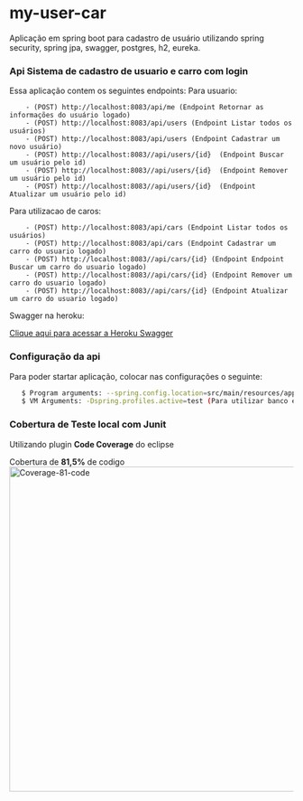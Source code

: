 # my-user-car

Aplicação em spring boot para cadastro de usuário utilizando spring security, spring jpa, swagger, postgres, h2, eureka.

### Api Sistema de cadastro de usuario e carro com login

Essa aplicação contem os seguintes endpoints:
Para usuario: 

		- (POST) http://localhost:8083/api/me (Endpoint Retornar as informações do usuário logado) 
		- (POST) http://localhost:8083/api/users (Endpoint Listar todos os usuários)
		- (POST) http://localhost:8083/api/users (Endpoint Cadastrar um novo usuário)
		- (POST) http://localhost:8083//api/users/{id}  (Endpoint Buscar um usuário pelo id)
		- (POST) http://localhost:8083//api/users/{id}  (Endpoint Remover um usuário pelo id)
		- (POST) http://localhost:8083//api/users/{id}  (Endpoint Atualizar um usuário pelo id)
		
Para utilizacao de caros:

		- (POST) http://localhost:8083/api/cars (Endpoint Listar todos os usuários)
		- (POST) http://localhost:8083/api/cars (Endpoint Cadastrar um carro do usuario logado)
		- (POST) http://localhost:8083//api/cars/{id} (Endpoint Endpoint Buscar um carro do usuario logado)
		- (POST) http://localhost:8083//api/cars/{id} (Endpoint Remover um carro do usuario logado)
		- (POST) http://localhost:8083//api/cars/{id} (Endpoint Atualizar um carro do usuario logado)
Swagger na heroku:

<a href="http://app-userservice.herokuapp.com/swagger-ui.html" >Clique aqui para acessar a Heroku Swagger</a>
 

### Configuração da api

Para poder startar aplicação, colocar nas configurações o seguinte:

 ```sh
	$ Program arguments: --spring.config.location=src/main/resources/application.yml --spring.config.name=application.yml
	$ VM Arguments: -Dspring.profiles.active=test (Para utilizar banco em memoria) ou -Dspring.profiles.active=dev (utilizar banco mysql) 
 ````
 
 ### Cobertura de Teste local com Junit
Utilizando plugin **Code Coverage** do eclipse

Cobertura de **81,5%** de codigo
<img width="575" alt="Coverage-81-code" src="https://user-images.githubusercontent.com/33759918/89132484-e6edc780-d4ea-11ea-89f2-fa55d9ee19e9.png">
